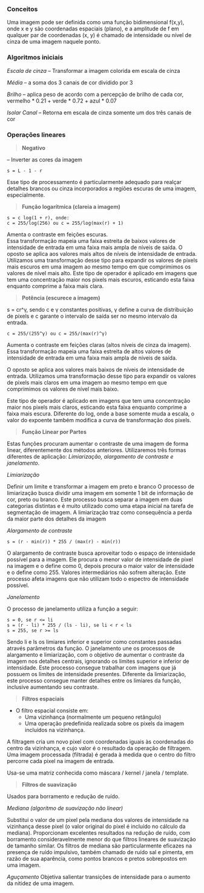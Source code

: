 ### Conceitos

Uma imagem pode ser definida como uma função bidimensional f(x,y), onde x e y são coordenadas espaciais (plano), e a amplitude de f em qualquer par de coordenadas (x, y) é chamado de intensidade ou nível de cinza de uma imagem naquele ponto.


### Algoritmos iniciais

*Escala de cinza* – Transformar a imagem colorida em escala de cinza

*Média* – a soma dos 3 canais de cor dividido por 3

*Brilho* – aplica peso de acordo com a percepção de brilho de cada cor, vermelho * 0.21 + verde * 0.72 + azul * 0.07

*Isolar Canal* – Retorna em escala de cinza somente um dos três canais de cor


### Operações lineares

> **Negativo**

– Inverter as cores da imagem

```
s = L - 1 - r
```

Esse tipo de processamento é particularmente adequado para realçar detalhes brancos ou cinza incorporados a regiões escuras de uma imagem, especialmente.

> **Função logarítmica (clareia a imagem)**

```
s = c log(1 + r), onde:
c = 255/log(256) ou c = 255/log(max(r) + 1)
```

Amenta o contraste em feições escuras.        
Essa transformação mapeia uma faixa estreita de baixos valores de intensidade de entrada em uma faixa mais ampla de níveis de saída.
O oposto se aplica aos valores mais altos de níveis de intensidade de entrada.
Utilizamos uma transformação desse tipo para expandir os valores de pixels mais escuros em uma imagem ao mesmo tempo em que comprimimos os valores de nível mais alto.
Este tipo de operador é aplicado em imagens que tem uma concentração maior nos pixels mais escuros, esticando esta faixa enquanto comprime a faixa mais clara.

> **Potência (escurece a imagem)**

s = cr^γ, sendo c e γ constantes positivas, γ define a curva de distribuição de pixels e c garante o intervalo de saída ser no mesmo intervalo da entrada.

```
c = 255/(255^γ) ou c = 255/(max(r)^γ)
```

Aumenta o contraste em feições claras (altos níveis de cinza da imagem).
Essa transformação mapeia uma faixa estreita de altos valores de intensidade de entrada em uma faixa mais ampla de níveis de saída.
        
O oposto se aplica aos valores mais baixos de níveis de intensidade de entrada. Utilizamos uma transformação desse tipo para expandir os valores de pixels mais claros em uma imagem ao mesmo tempo em que comprimimos os valores de nível mais baixo.
        
Este tipo de operador é aplicado em imagens que tem uma concentração maior nos pixels mais claros, esticando esta faixa enquanto comprime a faixa mais escura.
Diferente do log, onde a base somente muda a escala, o valor do expoente também modifica a curva de transformação dos pixels.


> **Função Linear por Partes**

Estas funções procuram aumentar o contraste de uma imagem de forma linear, diferentemente dos métodos anteriores.
Utilizaremos três formas diferentes de aplicação: *Limiarização, alargamento de contraste e janelamento*.

*Limiarização*

Definir um limite e transformar a imagem em preto e branco
O processo de limiarização busca dividir uma imagem em somente 1 bit de informação de cor, preto ou branco.
Este processo busca separar a imagem em duas categorias distintas e é muito utilizado como uma etapa inicial na tarefa de segmentação de imagem.
A limiarização traz como consequência a perda da maior parte dos detalhes da imagem

*Alargamento de contraste*

```
s = (r - min(r)) * 255 / (max(r) - min(r))
```

O alargamento de contraste busca aproveitar todo o espaço de intensidade possível para a imagem.
Ele procura o menor valor de intensidade de pixel na imagem e o define como 0, depois procura o maior valor de intensidade e o define como 255. Valores intermediários não sofrem alteração.
Este processo afeta imagens que não utilizam todo o espectro de intensidade possível.

*Janelamento*

O processo de janelamento utiliza a função a seguir:

```
s = 0, se r <= li
s = (r - li) * 255 / (ls - li), se li < r < ls
s = 255, se r >= ls
```

Sendo li e ls os limiares inferior e superior como constantes passadas através parâmetros da função.
O janelamento une os processos de alargamento e limiarização, com o objetivo de aumentar o contraste da imagem nos detalhes centrais, ignorando os limites superior e inferior de intensidade.
Este processo consegue trabalhar com imagens que já possuem os limites de intensidade presentes.
Diferente da limiarização, este processo consegue manter detalhes entre os limiares da função, inclusive aumentando seu contraste.


> **Filtros espaciais**

- O filtro espacial consiste em:
	- Uma vizinhança (normalmente um pequeno retângulo)
	- Uma operação predefinida realizada sobre os pixels da imagem incluídos na vizinhança.
	
A filtragem cria um novo pixel com coordenadas iguais às coordenadas do centro da vizinhança, e cujo valor é o resultado da operação de filtragem. Uma imagem processada (filtrada) é gerada à medida que o centro do filtro percorre cada pixel na imagem de entrada.

Usa-se uma matriz conhecida como máscara / kernel / janela / template.

> **Filtros de suavização**

Usados para borramento e redução de ruído.

*Mediana (algoritmo de suavização não linear)*

Substitui o valor de um pixel pela mediana dos valores de intensidade na vizinhança desse pixel (o valor original do pixel é incluído no cálculo da mediana). 
Proporcionam excelentes resultados na redução de ruído, com borramento consideravelmente menor do que filtros lineares de suavização de tamanho similar.
Os filtros de mediana são particularmente eficazes na presença de ruído impulsivo, também chamado de ruído sal e pimenta, em razão de sua aparência, como pontos brancos e pretos sobrepostos em uma imagem.

*Aguçamento*
Objetiva salientar transições de intensidade para o aumento da nitidez de uma imagem.
